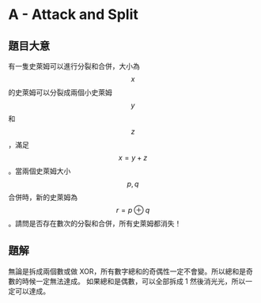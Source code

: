 # A - Attack and Split

## 題目大意

有一隻史萊姆可以進行分裂和合併，大小為 $$x$$ 的史萊姆可以分裂成兩個小史萊姆 $$y$$ 和 $$z$$，滿足 $$x = y + z$$。當兩個史萊姆大小 $$p, q$$ 合併時，新的史萊姆為 $$r = p \oplus q$$。請問是否存在數次的分裂和合併，所有史萊姆都消失！

## 題解

無論是拆成兩個數或做 XOR，所有數字總和的奇偶性一定不會變。所以總和是奇數的時候一定無法達成。
如果總和是偶數，可以全部拆成 1 然後消光光，所以一定可以達成。